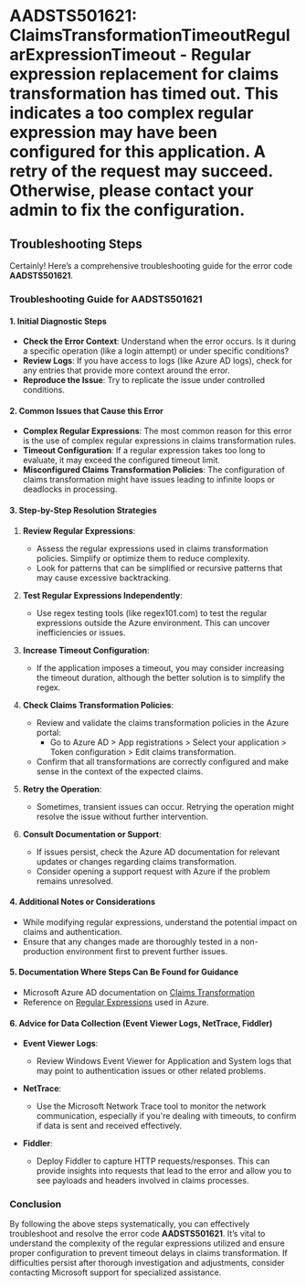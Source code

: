 
# AADSTS501621: ClaimsTransformationTimeoutRegularExpressionTimeout - Regular expression replacement for claims transformation has timed out. This indicates a too complex regular expression may have been configured for this application. A retry of the request may succeed. Otherwise, please contact your admin to fix the configuration.


## Troubleshooting Steps
Certainly! Here’s a comprehensive troubleshooting guide for the error code **AADSTS501621**.

### Troubleshooting Guide for AADSTS501621

#### 1. Initial Diagnostic Steps
- **Check the Error Context**: Understand when the error occurs. Is it during a specific operation (like a login attempt) or under specific conditions?
- **Review Logs**: If you have access to logs (like Azure AD logs), check for any entries that provide more context around the error.
- **Reproduce the Issue**: Try to replicate the issue under controlled conditions.

#### 2. Common Issues that Cause this Error
- **Complex Regular Expressions**: The most common reason for this error is the use of complex regular expressions in claims transformation rules. 
- **Timeout Configuration**: If a regular expression takes too long to evaluate, it may exceed the configured timeout limit.
- **Misconfigured Claims Transformation Policies**: The configuration of claims transformation might have issues leading to infinite loops or deadlocks in processing.

#### 3. Step-by-Step Resolution Strategies
1. **Review Regular Expressions**:
   - Assess the regular expressions used in claims transformation policies. Simplify or optimize them to reduce complexity.
   - Look for patterns that can be simplified or recursive patterns that may cause excessive backtracking.

2. **Test Regular Expressions Independently**:
   - Use regex testing tools (like regex101.com) to test the regular expressions outside the Azure environment. This can uncover inefficiencies or issues.

3. **Increase Timeout Configuration**:
   - If the application imposes a timeout, you may consider increasing the timeout duration, although the better solution is to simplify the regex.

4. **Check Claims Transformation Policies**:
   - Review and validate the claims transformation policies in the Azure portal:
     - Go to Azure AD > App registrations > Select your application > Token configuration > Edit claims transformation.
   - Confirm that all transformations are correctly configured and make sense in the context of the expected claims.

5. **Retry the Operation**:
   - Sometimes, transient issues can occur. Retrying the operation might resolve the issue without further intervention.

6. **Consult Documentation or Support**:
   - If issues persist, check the Azure AD documentation for relevant updates or changes regarding claims transformation.
   - Consider opening a support request with Azure if the problem remains unresolved.

#### 4. Additional Notes or Considerations
- While modifying regular expressions, understand the potential impact on claims and authentication. 
- Ensure that any changes made are thoroughly tested in a non-production environment first to prevent further issues.

#### 5. Documentation Where Steps Can Be Found for Guidance
- Microsoft Azure AD documentation on [Claims Transformation](https://docs.microsoft.com/en-us/azure/active-directory/develop/active-directory-claims-transformations)
- Reference on [Regular Expressions](https://docs.microsoft.com/en-us/dotnet/standard/base-types/regular-expression-language-quick-reference) used in Azure.

#### 6. Advice for Data Collection (Event Viewer Logs, NetTrace, Fiddler)
- **Event Viewer Logs**:
  - Review Windows Event Viewer for Application and System logs that may point to authentication issues or other related problems.
  
- **NetTrace**:
  - Use the Microsoft Network Trace tool to monitor the network communication, especially if you're dealing with timeouts, to confirm if data is sent and received effectively.

- **Fiddler**:
  - Deploy Fiddler to capture HTTP requests/responses. This can provide insights into requests that lead to the error and allow you to see payloads and headers involved in claims processes.

### Conclusion
By following the above steps systematically, you can effectively troubleshoot and resolve the error code **AADSTS501621**. It’s vital to understand the complexity of the regular expressions utilized and ensure proper configuration to prevent timeout delays in claims transformation. If difficulties persist after thorough investigation and adjustments, consider contacting Microsoft support for specialized assistance.